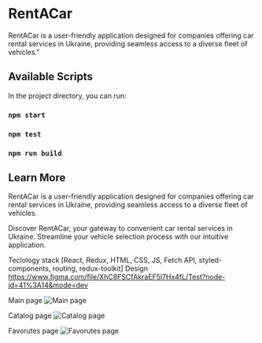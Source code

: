 # RentACar

RentACar is a user-friendly application designed for companies offering car rental services in Ukraine, providing seamless access to a diverse fleet of vehicles."

## Available Scripts

In the project directory, you can run:

### `npm start`

### `npm test`

### `npm run build`

## Learn More

RentACar is a user-friendly application designed for companies offering car rental services in Ukraine, providing seamless access to a diverse fleet of vehicles.

Discover RentACar, your gateway to convenient car rental services in Ukraine. Streamline your vehicle selection process with our intuitive application.

Teclology stack [React, Redux, HTML, CSS, JS, Fetch API, styled-components, routing, redux-toolkit]
Design https://www.figma.com/file/XhC8FSCfAkraEF5l7Hx4fL/Test?node-id=41%3A14&mode=dev

Main page
![Main page](https://github.com/darynakarmazin/RentACar/raw/main/src/img/view.png)

Catalog page
![Catalog page](https://github.com/darynakarmazin/RentACar/raw/main/src/img/view-2.png)

Favorutes page
![Favorutes page](https://github.com/darynakarmazin/RentACar/raw/main/src/img/view-3.png)
